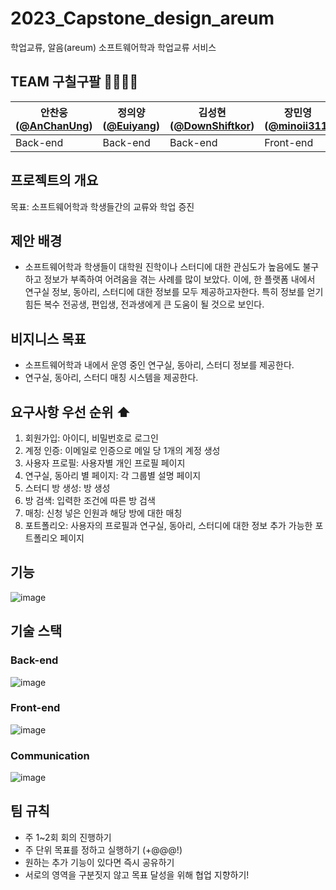 # 2023_Capstone_design_areum
학업교류, 알음(areum)
소프트웨어학과 학업교류 서비스


## TEAM 구칠구팔 👨‍👨‍👧‍👦
|안찬웅([@AnChanUng](https://github.com/AnChanUng))|정의양([@Euiyang](https://github.com/euiyang))|김성현([@DownShiftkor](https://github.com/downshiftkor))|장민영([@minoii311](https://github.com/minoii311))|
|---|---|---|---|
|Back-end|Back-end|Back-end|Front-end|





## 프로젝트의 개요
목표: 소프트웨어학과 학생들간의 교류와 학업 증진

## 제안 배경

- 소프트웨어학과 학생들이 대학원 진학이나 스터디에 대한 관심도가 높음에도 불구하고
정보가 부족하여 어려움을 겪는 사례를 많이 보았다. 
이에, 한 플랫폼 내에서 연구실 정보, 동아리, 스터디에 대한 정보를 모두 제공하고자한다.
특히 정보를 얻기 힘든 복수 전공생, 편입생, 전과생에게 큰 도움이 될 것으로 보인다.





## 비지니스 목표

- 소프트웨어학과 내에서 운영 중인 연구실, 동아리, 스터디 정보를 제공한다.
- 연구실, 동아리, 스터디 매칭 시스템을 제공한다.





## 요구사항 우선 순위 ⬆️

1. 회원가입: 아이디, 비밀번호로 로그인
2. 계정 인증: 이메일로 인증으로 메일 당 1개의 계정 생성
3. 사용자 프로필: 사용자별 개인 프로필 페이지
4. 연구실, 동아리 별 페이지: 각 그룹별 설명 페이지
5. 스터디 방 생성: 방 생성
6. 방 검색: 입력한 조건에 따른 방 검색
7. 매칭: 신청 넣은 인원과 해당 방에 대한 매칭
8. 포트폴리오: 사용자의 프로필과 연구실, 동아리, 스터디에 대한 정보 추가 가능한 포트폴리오 페이지

## 기능
![image](https://user-images.githubusercontent.com/104750924/226174459-481dc953-a48b-47a7-916d-2e3de83ac3d9.png)


## 기술 스택
### Back-end
![image](https://user-images.githubusercontent.com/65746019/226838722-e7897775-635d-462e-b4f2-a8163f883cab.png)

### Front-end
![image](https://user-images.githubusercontent.com/65746019/226838832-7fa6961e-a891-4858-855f-dd4d459a0f69.png)

### Communication
![image](https://user-images.githubusercontent.com/65746019/226839407-3cd64cbe-9652-4a9b-a9f9-24ed684ff6b5.png)

## 팀 규칙

- 주 1~2회 회의 진행하기
- 주 단위 목표를 정하고 실행하기 (+@@@!)
- 원하는 추가 기능이 있다면 즉시 공유하기
- 서로의 영역을 구분짓지 않고 목표 달성을 위해 협업 지향하기!
